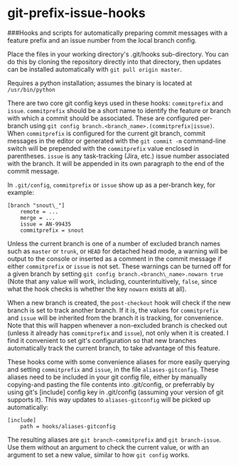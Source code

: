git-prefix-issue-hooks
======================

###Hooks and scripts for automatically preparing commit messages with a feature prefix and an issue number from the local branch config.

Place the files in your working directory's .git/hooks sub-directory.  You can do this by cloning the repository directly into that directory, then updates can be installed automatically with `git pull origin master`.

Requires a python installation; assumes the binary is located at `/usr/bin/python`

There are two core git config keys used in these hooks: `commitprefix` and `issue`.  `commitprefix` should be a short name to identify the feature or branch with which a commit should be associated.  These are configured per-branch using `git config branch.<branch_name>.(commitprefix|issue)`.  When `commitprefix` is configured for the current git branch, commit messages in the editor or generated with the `git commit -m` command-line switch will be prepended with the `commitprefix` value enclosed in parentheses.  `issue` is any task-tracking (Jira, etc.) issue number associated with the branch.  It will be appended in its own paragraph to the end of the commit message.

In `.git/config`, `commitprefix` or `issue` show up as a per-branch key, for example:

```
[branch "snout\_"]
    remote = ...
    merge = ...
    issue = AN-99435
    commitprefix = snout
```

Unless the current branch is one of a number of excluded branch names such as `master` or `trunk`, or `HEAD` for detached head mode, a warning will be output to the console or inserted as a comment in the commit message if either `commitprefix` or `issue` is not set.  These warnings can be turned off for a given branch by setting `git config branch.<branch\_name>.nowarn true` (Note that any value will work, including, counterintuitively, `false`, since what the hook checks is whether the key `nowarn` exists at all).

When a new branch is created, the `post-checkout` hook will check if the new branch is set to track another branch.  If it is, the values for `commitprefix` and `issue` will be inherited from the branch it is tracking, for convenience.  Note that this will happen whenever a non-excluded branch is checked out (unless it already has `commitprefix` and `issue`), not only when it is created.  I find it convenient to set git's configuration so that new branches automatically track the current branch, to take advantage of this feature.

These hooks come with some convenience aliases for more easily querying and setting `commitprefix` and `issue`, in the file `aliases-gitconfig`.  These aliases need to be included in your git config file, either by manually copying-and pasting the file contents into .git/config, or preferrably by using git's [include] config key in .git/config (assuming your version of git supports it).  This way updates to `aliases-gitconfig` will be picked up automatically:

```
[include]
    path = hooks/aliases-gitconfig
```

The resulting aliases are `git branch-commitprefix` and `git branch-issue`.  Use them without an argument to check the current value, or with an argument to set a new value, similar to how `git config` works.
